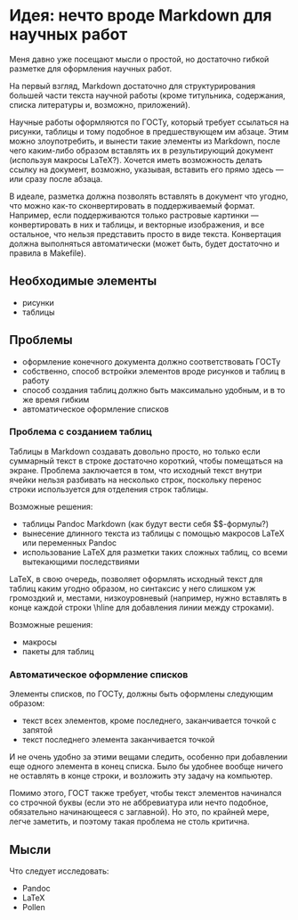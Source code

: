 # Идея: нечто вроде Markdown для научных работ

Меня давно уже посещают мысли о простой, но достаточно гибкой разметке для оформления научных работ.

На первый взгляд, Markdown достаточно для структурирования большей части текста научной работы (кроме титульника, содержания, списка литературы и, возможно, приложений).

Научные работы оформляются по ГОСТу, который требует ссылаться на рисунки, таблицы и тому подобное в предшествующем им абзаце. Этим можно злоупотребить, и вынести такие элементы из Markdown, после чего каким-либо образом вставлять их в результирующий документ (используя макросы LaTeX?). Хочется иметь возможность делать ссылку на документ, возможно, указывая, вставить его прямо здесь — или сразу после абзаца.

В идеале, разметка должна позволять вставлять в документ что угодно, что можно как-то сконвертировать в поддерживаемый формат. Например, если поддерживаются только растровые картинки — конвертировать в них и таблицы, и векторные изображения, и все остальное, что нельзя представить просто в виде текста. Конвертация должна выполняться автоматически (может быть, будет достаточно и правила в Makefile).


## Необходимые элементы
- рисунки
- таблицы


## Проблемы
- оформление конечного документа должно соответствовать ГОСТу
- собственно, способ встройки элементов вроде рисунков и таблиц в работу
- способ создания таблиц должно быть максимально удобным, и в то же время гибким
- автоматическое оформление списков


### Проблема с созданием таблиц

Таблицы в Markdown создавать довольно просто, но только если суммарный текст в строке достаточно короткий, чтобы помещаться на экране. Проблема заключается в том, что исходный текст внутри ячейки нельзя разбивать на несколько строк, поскольку перенос строки используется для отделения строк таблицы.

Возможные решения:
- таблицы Pandoc Markdown (как будут вести себя $$-формулы?)
- вынесение длинного текста из таблицы с помощью макросов LaTeX или переменных Pandoc
- использование LaTeX для разметки таких сложных таблиц, со всеми вытекающими последствиями

LaTeX, в свою очередь, позволяет оформлять исходный текст для таблиц каким угодно образом, но синтаксис у него слишком уж громоздкий и, местами, низкоуровневый (например, нужно вставлять в конце каждой строки \hline для добавления линии между строками).

Возможные решения:
- макросы
- пакеты для таблиц


### Автоматическое оформление списков

Элементы списков, по ГОСТу, должны быть оформлены следующим образом:
- текст всех элементов, кроме последнего, заканчивается точкой с запятой
- текст последнего элемента заканчивается точкой

И не очень удобно за этими вещами следить, особенно при добавлении еще одного элемента в конец списка. Было бы удобнее вообще ничего не оставлять в конце строки, и возложить эту задачу на компьютер.

Помимо этого, ГОСТ также требует, чтобы текст элементов начинался со строчной буквы (если это не аббревиатура или нечто подобное, обязательно начинающееся с заглавной). Но это, по крайней мере, легче заметить, и поэтому такая проблема не столь критична.


## Мысли

Что следует исследовать:
- Pandoc
- LaTeX
- Pollen